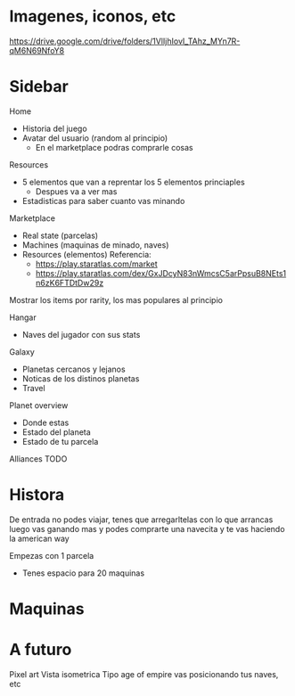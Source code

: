 # Imagenes, iconos, etc

https://drive.google.com/drive/folders/1VlIjhIovI_TAhz_MYn7R-qM6N69NfoY8


# Sidebar

Home
  - Historia del juego
  - Avatar del usuario (random al principio)
    - En el marketplace podras comprarle cosas

Resources
  - 5 elementos que van a reprentar los 5 elementos princiaples
    - Despues va a ver mas
  - Estadisticas para saber cuanto vas minando

Marketplace
  - Real state (parcelas)
  - Machines (maquinas de minado, naves)
  - Resources (elementos)
  Referencia:
    - https://play.staratlas.com/market
    - https://play.staratlas.com/dex/GxJDcyN83nWmcsC5arPpsuB8NEts1n6zK6FTDtDw29z

  Mostrar los items por rarity, los mas populares al principio

Hangar
  - Naves del jugador con sus stats

Galaxy
  - Planetas cercanos y lejanos
  - Noticas de los distinos planetas
  - Travel

Planet overview
  - Donde estas
  - Estado del planeta
  - Estado de tu parcela

Alliances
  TODO


# Histora

De entrada no podes viajar, tenes que arregarltelas con lo que arrancas
luego vas ganando mas y podes comprarte una navecita y te vas haciendo
la american way

Empezas con 1 parcela
  - Tenes espacio para 20 maquinas


# Maquinas


# A futuro

Pixel art
Vista isometrica
Tipo age of empire vas posicionando tus naves, etc